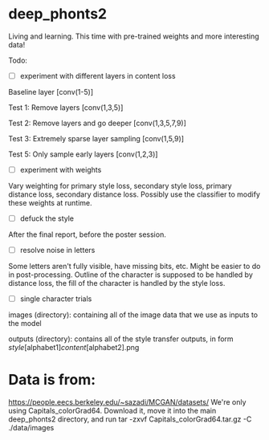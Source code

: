 # deep_phonts2
Living and learning. This time with pre-trained weights and more interesting data!

Todo:

- [ ] experiment with different layers in content loss

Baseline layer [conv(1-5)]

Test 1: Remove layers [conv(1,3,5)] 

Test 2: Remove layers and go deeper [conv(1,3,5,7,9)]

Test 3: Extremely sparse layer sampling [conv(1,5,9)]

Test 5: Only sample early layers [conv(1,2,3)]

- [ ] experiment with weights

Vary weighting for primary style loss, secondary style loss, primary distance loss, secondary distance loss. Possibly use the classifier to modify these weights at runtime.


- [ ] defuck the style

After the final report, before the poster session.

- [ ] resolve noise in letters

Some letters aren't fully visible, have missing bits, etc. Might be easier to do in post-processing. Outline of the character is supposed to be handled by distance loss, the fill of the character is handled by the style loss.


- [ ] single character trials


images (directory): containing all of the image data that we use as inputs to the model

outputs (directory): contains all of the style transfer outputs, in form _style_[alphabet1]_content_[alphabet2].png 

# Data is from:
https://people.eecs.berkeley.edu/~sazadi/MCGAN/datasets/
We're only using Capitals_colorGrad64. Download it, move it into the main deep_phonts2 directory, and run 
tar -zxvf Capitals_colorGrad64.tar.gz -C ./data/images
